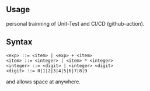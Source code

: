 

## Usage

personal trainning of Unit-Test and CI/CD (github-action).

## Syntax
```
<exp> ::= <item> | <exp> + <item>
<item> ::= <integer> | <item> * <integer>
<integer> ::= <digit> | <integer> <digit>
<digit> ::= 0|1|2|3|4|5|6|7|8|9
```
and allows space at anywhere.